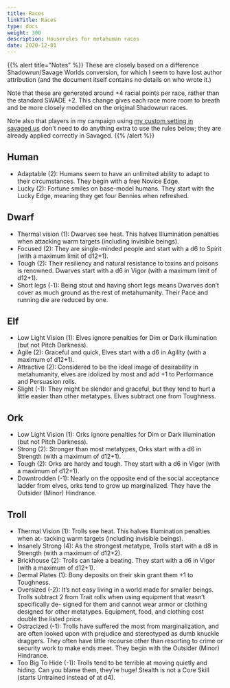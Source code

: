 ```yaml
--- 
title: Races 
linkTitle: Races
type: docs     
weight: 300 
description: Houserules for metahuman races
date: 2020-12-01
--- 
```


{{% alert title="Notes" %}}
These are closely based on a difference Shadowrun/Savage Worlds conversion, for which I seem to have lost author attribution (and the document itself contains no details on who wrote it.) 

Note that these are generated around +4 racial points per race, rather than the standard SWADE +2. This change gives each race more room to breath and be more closely modelled on the original Shadowrun races.

Note also that players in my campaign using [my custom setting in savaged.us](https://savaged.us/s/qlp2jxy3) don't need to do anything extra to use the rules below; they are already applied correctly in Savaged.
{{% /alert %}}

## Human

* Adaptable (2): Humans seem to have an unlimited ability to adapt to their circumstances. They begin with a free Novice Edge.
* Lucky (2): Fortune smiles on base-model humans. They start with the Lucky Edge, meaning they get four Bennies when refreshed.

## Dwarf

* Thermal vision (1): Dwarves see heat. This halves Illumination penalties when attacking warm targets (including invisible beings).
* Focused (2): They are single-minded people and start with a d6 to Spirit (with a maximum limit of d12+1).
* Tough (2): Their resiliency and natural resistance to toxins and poisons is renowned. Dwarves start with a d6 in Vigor (with a maximum limit of d12+1).
* Short legs (-1): Being stout and having short legs means Dwarves don’t cover as much ground as the rest of metahumanity. Their Pace and running die are reduced by one.

## Elf

* Low Light Vision (1): Elves ignore penalties for Dim or Dark illumination (but not Pitch Darkness).
* Agile (2): Graceful and quick, Elves start with a d6 in Agility (with a maximum of d12+1).
* Attractive (2): Considered to be the ideal image of desirability in metahumanity, elves are idolized by most and add +1 to Performance and Persuasion rolls.
* Slight (-1): They might be slender and graceful, but they tend to hurt a little easier than other metatypes. Elves subtract one from Toughness.

## Ork

* Low Light Vision (1): Orks ignore penalties for Dim or Dark illumination (but not Pitch Darkness).
* Strong (2): Stronger than most metatypes, Orks start with a d6 in Strength (with a maximum of d12+1).
* Tough (2): Orks are hardy and tough. They start with a d6 in Vigor (with a maximum of d12+1).
* Downtrodden (-1): Nearly on the opposite end of the social acceptance ladder from elves, orks tend to grow up marginalized. They have the Outsider (Minor) Hindrance.

## Troll

* Thermal Vision (1): Trolls see heat. This halves Illumination penalties when at- tacking warm targets (including invisible beings).
* Insanely Strong (4): As the strongest metatype, Trolls start with a d8 in Strength (with a maximum of d12+2).
* Brickhouse (2): Trolls can take a beating. They start with a d6 in Vigor (with a maximum of d12+1).
* Dermal Plates (1): Bony deposits on their skin grant them +1 to Toughness.
* Oversized (-2): It’s not easy living in a world made for smaller beings. Trolls subtract 2 from Trait rolls when using equipment that wasn’t specifically de- signed for them and cannot wear armor or clothing designed for other metatypes. Equipment, food, and clothing cost double the listed price.
* Ostracized (-1): Trolls have suffered the most from marginalization, and are often looked upon with prejudice and stereotyped as dumb knuckle draggers. They often have little recourse other than resorting to crime or security work to make ends meet. They begin with the Outsider (Minor) Hindrance.
* Too Big To Hide (-1): Trolls tend to be terrible at moving quietly and hiding. Can you blame them, they’re huge! Stealth is not a Core Skill (starts Untrained instead of at d4).